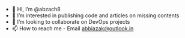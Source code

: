 - 👋 Hi, I’m @abzach8
- 👀 I’m interested in publishing code and articles on missing contents
- 🌱 I’m looking to collaborate on DevOps projects
- 📫 How to reach me - Email abbiazak@outlook.in

<!---
abzach8/abzach8 is a ✨ special ✨ repository because its `README.md` (this file) appears on your GitHub profile.
You can click the Preview link to take a look at your changes.
--->
